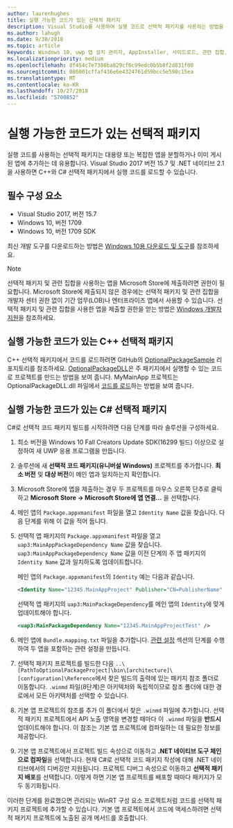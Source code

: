 ```yaml
---
author: laurenhughes
title: 실행 가능한 코드가 있는 선택적 패키지
description: Visual Studio를 사용하여 실행 코드로 선택적 패키지를 사용하는 방법을 알아보세요.
ms.author: lahugh
ms.date: 9/30/2018
ms.topic: article
keywords: Windows 10, uwp 앱 설치 관리자, AppInstaller, 사이드로드, 관련 집합, 선택적 패키지
ms.localizationpriority: medium
ms.openlocfilehash: 8f454c7e7386ba829cf6c99edc0b5b8f2d831f00
ms.sourcegitcommit: 086001cffaf436e6e4324761d59bcc5e598c15ea
ms.translationtype: MT
ms.contentlocale: ko-KR
ms.lasthandoff: 10/27/2018
ms.locfileid: "5700852"
---
```

# <a name="optional-packages-with-executable-code"></a>실행 가능한 코드가 있는 선택적 패키지
 
실행 코드를 사용하는 선택적 패키지는 대용량 또는 복잡한 앱을 분할하거나 이미 게시된 앱에 추가하는 데 유용합니다. Visual Studio 2017 버전 15.7 및 .NET 네이티브 2.1을 사용하면 C++와 C# 선택적 패키지에서 실행 코드를 로드할 수 있습니다.

## <a name="prerequisites"></a>필수 구성 요소
- Visual Studio 2017, 버전 15.7
- Windows 10, 버전 1709
- Windows 10, 버전 1709 SDK

최신 개발 도구를 다운로드하는 방법은 [Windows 10용 다운로드 및 도구](https://developer.microsoft.com/windows/downloads)를 참조하세요. 

> [!NOTE]
> 선택적 패키지 및 관련 집합을 사용하는 앱을 Microsoft Store에 제출하려면 권한이 필요합니다. Microsoft Store에 제출되지 않은 경우에는 선택적 패키지 및 관련 집합을 개발자 센터 권한 없이 기간 업무(LOB)나 엔터프라이즈 앱에서 사용할 수 있습니다. 선택적 패키지 및 관련 집합을 사용한 앱을 제출할 권한을 얻는 방법은 [Windows 개발자 지원](https://developer.microsoft.com/windows/support)을 참조하세요.

## <a name="c-optional-packages-with-executable-code"></a>실행 가능한 코드가 있는 C++ 선택적 패키지

C++ 선택적 패키지에서 코드를 로드하려면 GitHub의 [OptionalPackageSample](https://github.com/AppInstaller/OptionalPackageSample) 리포지토리를 참조하세요. [OptionalPackageDLL](https://github.com/AppInstaller/OptionalPackageSample/tree/master/OptionalPackageDLL)은 주 패키지에서 실행할 수 있는 코드로 프로젝트를 만드는 방법을 보여 줍니다. MyMainApp 프로젝트는 OptionalPackageDLL.dll 파일에서 [코드를 로드](https://github.com/AppInstaller/OptionalPackageSample/blob/bf6b4915ff1f3b8abfdaacb1ad9e77184c49fe18/MyMainApp/MainPage.xaml.cpp#L182)하는 방법을 보여 줍니다.

## <a name="c-optional-packages-with-executable-code"></a>실행 가능한 코드가 있는 C# 선택적 패키지

C#로 선택적 코드 패키지 빌드를 시작하려면 다음 단계를 따라 솔루션을 구성하세요.

1. 최소 버전을 Windows 10 Fall Creators Update SDK(16299 빌드) 이상으로 설정하여 새 UWP 응용 프로그램을 만듭니다.

2. 솔루션에 새 **선택적 코드 패키지(유니버설 Windows)** 프로젝트를 추가합니다. **최소 버전** 및 **대상 버전**이 메인 앱과 일치하는지 확인합니다.

3. Microsoft Store에 앱을 제출하는 경우 두 프로젝트를 마우스 오른쪽 단추로 클릭하고 **Microsoft Store -> Microsoft Store에 앱 연결...** 을 선택합니다.

4. 메인 앱의 `Package.appxmanifest` 파일을 열고 `Identity Name` 값을 찾습니다. 다음 단계를 위해 이 값을 적어 둡니다.

5. 선택적 앱 패키지의 `Package.appxmanifest` 파일을 열고 `uap3:MainAppPackageDependency Name` 값을 찾습니다. `uap3:MainAppPackageDependency Name` 값을 이전 단계의 주 앱 패키지의 `Identity Name` 값과 일치하도록 업데이트합니다. 

    메인 앱의 `Package.appxmanifest`의 `Identity` 예는 다음과 같습니다.
    ```XML
    <Identity Name="12345.MainAppProject" Publisher="CN=PublisherName" Version="1.0.0.0" />
    ```

    선택적 앱 패키지의 `uap3:MainPackageDependency`를 메인 앱의 `Identity`에 맞게 업데이트해야 합니다.
    ```XML
    <uap3:MainPackageDependency Name="12345.MainAppProjectTest" />
    ```

6. 메인 앱에 `Bundle.mapping.txt` 파일을 추가합니다. [관련 설정](https://docs.microsoft.com/windows/uwp/packaging/optional-packages#related-sets) 섹션의 단계를 수행하여 두 앱을 포함하는 관련 설정을 만듭니다. 

7. 선택적 패키지 프로젝트를 빌드한 다음 `..\[PathToOptionalPackageProject]\bin\[architecture]\[configuration]\Reference`에서 찾은 빌드의 출력에 있는 패키지 참조 폴더로 이동합니다. `.winmd` 파일(8단계)은 아키텍처와 독립적이므로 참조 폴더에 대한 경로에서 모든 아키텍처를 선택할 수 있습니다.

8. 기본 앱 프로젝트의 참조를 추가 이 폴더에서 찾은 `.winmd` 파일에 추가합니다. 선택적 패키지 프로젝트에서 API 노출 영역을 변경할 때마다 이 `.winmd` 파일을 **반드시** 업데이트해야 합니다. 이 참조는 기본 앱 프로젝트에 컴파일하는 데 필요한 정보를 제공합니다.

9. 기본 앱 프로젝트에서 프로젝트 빌드 속성으로 이동하고 **.NET 네이티브 도구 체인으로 컴파일**을 선택합니다. 현재 C#로 선택적 코드 패키지 작성에 대해 .NET 네이티브에서의 디버깅만 지원됩니다. 프로젝트 디버그 속성으로 이동하고 **선택적 패키지 배포**를 선택합니다. 이렇게 하면 기본 앱 프로젝트를 배포할 때마다 패키지가 모두 동기화됩니다.

이러한 단계를 완료했으면 관리되는 WinRT 구성 요소 프로젝트처럼 코드를 선택적 패키지 프로젝트에 추가할 수 있습니다. 기본 앱 프로젝트에서 코드에 액세스하려면 선택적 패키지 프로젝트에 노출된 공개 메서드를 호출합니다.